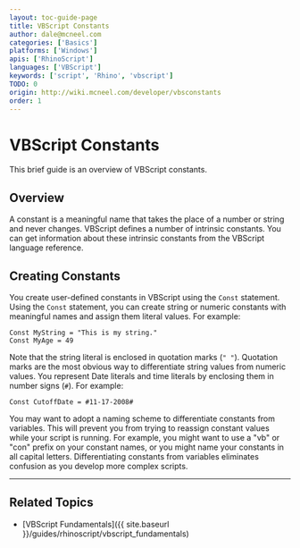 ```yaml
---
layout: toc-guide-page
title: VBScript Constants
author: dale@mcneel.com
categories: ['Basics']
platforms: ['Windows']
apis: ['RhinoScript']
languages: ['VBScript']
keywords: ['script', 'Rhino', 'vbscript']
TODO: 0
origin: http://wiki.mcneel.com/developer/vbsconstants
order: 1
---
```


# VBScript Constants

This brief guide is an overview of VBScript constants.

## Overview

A constant is a meaningful name that takes the place of a number or string and never changes. VBScript defines a number of intrinsic constants. You can get information about these intrinsic constants from the VBScript language reference.

## Creating Constants

You create user-defined constants in VBScript using the `Const` statement. Using the `Const` statement, you can create string or numeric constants with meaningful names and assign them literal values.  For example:

```vbnet
Const MyString = "This is my string."
Const MyAge = 49
```

Note that the string literal is enclosed in quotation marks (`" "`).  Quotation marks are the most obvious way to differentiate string values from numeric values.  You represent Date literals and time literals by enclosing them in number signs (`#`).  For example:

```vbnet
Const CutoffDate = #11-17-2008#
```

You may want to adopt a naming scheme to differentiate constants from variables.  This will prevent you from trying to reassign constant values while your script is running.  For example, you might want to use a "vb" or "con" prefix on your constant names, or you might name your constants in all capital letters.  Differentiating constants from variables eliminates confusion as you develop more complex scripts.

---

## Related Topics

- [VBScript Fundamentals]({{ site.baseurl }}/guides/rhinoscript/vbscript_fundamentals)

